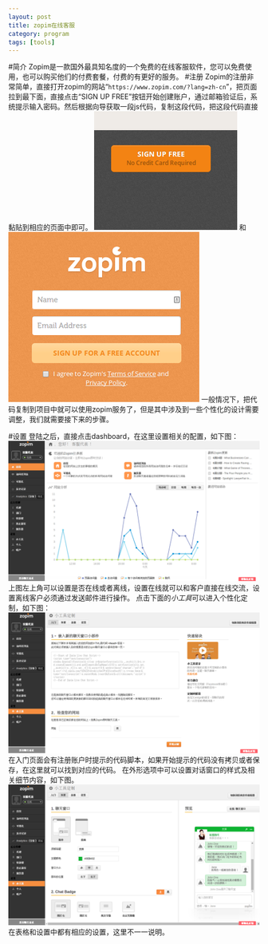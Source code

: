 ```yaml
---
layout: post
title: zopim在线客服
category: program
tags: [tools]
---
```


#简介
Zopim是一款国外最具知名度的一个免费的在线客服软件，您可以免费使用，也可以购买他们的付费套餐，付费的有更好的服务。
#注册
Zopim的注册非常简单，直接打开zopim的网站“`https://www.zopim.com/?lang=zh-cn`”，把页面拉到最下面，直接点击“SIGN UP FREE”按钮开始创建账户，通过邮箱验证后，系统提示输入密码。然后根据向导获取一段js代码，复制这段代码，把这段代码直接黏贴到相应的页面中即可。
![zopim1](../../images/zopim1.png) 和 ![zopim2](/images/zopim2.png)
一般情况下，把代码复制到项目中就可以使用zopim服务了，但是其中涉及到一些个性化的设计需要调整，我们就需要接下来的步骤。

#设置
登陆之后，直接点击dashboard，在这里设置相关的配置，如下图：
![zopim3](../../images/zopim3.png) 
上图左上角可以设置是否在线或者离线，设置在线就可以和客户直接在线交流，设置离线客户必须通过发送邮件进行操作。
点击下面的*小工具*可以进入个性化定制，如下图：
![zopim4](../../images/zopim4.png)
在入门页面会有注册账户时提示的代码脚本，如果开始提示的代码没有拷贝或者保存，在这里就可以找到对应的代码。
在外形选项中可以设置对话窗口的样式及相关细节内容，如下图。
![zopim5](../../images/zopim5.png)
在表格和设置中都有相应的设置，这里不一一说明。
